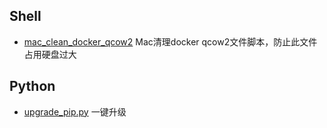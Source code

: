 ## Shell

- [mac_clean_docker_qcow2](mac_clean_docker_qcow2.sh) Mac清理docker qcow2文件脚本，防止此文件占用硬盘过大

## Python

- [upgrade_pip.py](upgrade_pip.py) 一键升级
